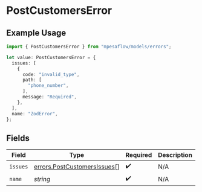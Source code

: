 # PostCustomersError

## Example Usage

```typescript
import { PostCustomersError } from "mpesaflow/models/errors";

let value: PostCustomersError = {
  issues: [
    {
      code: "invalid_type",
      path: [
        "phone_number",
      ],
      message: "Required",
    },
  ],
  name: "ZodError",
};
```

## Fields

| Field                                                                      | Type                                                                       | Required                                                                   | Description                                                                |
| -------------------------------------------------------------------------- | -------------------------------------------------------------------------- | -------------------------------------------------------------------------- | -------------------------------------------------------------------------- |
| `issues`                                                                   | [errors.PostCustomersIssues](../../models/errors/postcustomersissues.md)[] | :heavy_check_mark:                                                         | N/A                                                                        |
| `name`                                                                     | *string*                                                                   | :heavy_check_mark:                                                         | N/A                                                                        |